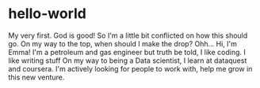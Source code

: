 # hello-world
My very first. God is good!
So I'm a little bit conflicted on how this should go. On my way to the top, when should I make the drop?
Ohh... Hi, I'm Emma! I'm a petroleum and gas engineer but truth be told, I like coding. I like writing stuff
On my way to being a Data scientist, I learn at dataquest and coursera.
I'm actively looking for people to work with, help me grow in this new venture.
